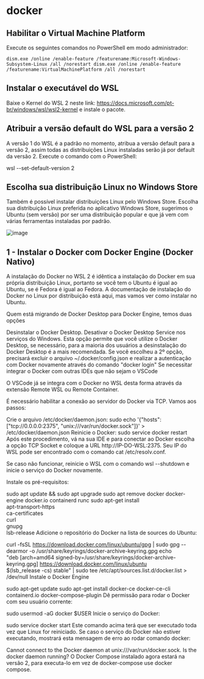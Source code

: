 # docker

## Habilitar o Virtual Machine Platform
Execute os seguintes comandos no PowerShell em modo administrador:

`dism.exe /online /enable-feature /featurename:Microsoft-Windows-Subsystem-Linux /all /norestart
dism.exe /online /enable-feature /featurename:VirtualMachinePlatform /all /norestart`

## Instalar o executável do WSL
Baixe o Kernel do WSL 2 neste link: https://docs.microsoft.com/pt-br/windows/wsl/wsl2-kernel e instale o pacote.

## Atribuir a versão default do WSL para a versão 2
A versão 1 do WSL é a padrão no momento, atribua a versão default para a versão 2, assim todas as distribuições Linux instaladas serão já por default da versão 2. Execute o comando com o PowerShell:

wsl --set-default-version 2

## Escolha sua distribuição Linux no Windows Store
Também é possível instalar distribuições Linux pelo Windows Store. Escolha sua distribuição Linux preferida no aplicativo Windows Store, sugerimos o Ubuntu (sem versão) por ser uma distribuição popular e que já vem com várias ferramentas instaladas por padrão.

![image](https://user-images.githubusercontent.com/119737014/229782986-ce302de7-239d-4def-850f-71bdac6a5ebd.png)


## 1 - Instalar o Docker com Docker Engine (Docker Nativo)
A instalação do Docker no WSL 2 é idêntica a instalação do Docker em sua própria distribuição Linux, portanto se você tem o Ubuntu é igual ao Ubuntu, se é Fedora é igual ao Fedora. A documentação de instalação do Docker no Linux por distribuição está aqui, mas vamos ver como instalar no Ubuntu.

Quem está migrando de Docker Desktop para Docker Engine, temos duas opções

Desinstalar o Docker Desktop.
Desativar o Docker Desktop Service nos serviços do Windows. Esta opção permite que você utilize o Docker Desktop, se necessário, para a maioria dos usuários a desinstalação do Docker Desktop é a mais recomendada. Se você escolheu a 2º opção, precisará excluir o arquivo ~/.docker/config.json e realizar a autenticação com Docker novamente através do comando "docker login"
Se necessitar integrar o Docker com outras IDEs que não sejam o VSCode

O VSCode já se integra com o Docker no WSL desta forma através da extensão Remote WSL ou Remote Container.

É necessário habilitar a conexão ao servidor do Docker via TCP. Vamos aos passos:

Crie o arquivo /etc/docker/daemon.json: sudo echo '{"hosts": ["tcp://0.0.0.0:2375", "unix:///var/run/docker.sock"]}' > /etc/docker/daemon.json
Reinicie o Docker: sudo service docker restart
Após este procedimento, vá na sua IDE e para conectar ao Docker escolha a opção TCP Socket e coloque a URL http://IP-DO-WSL:2375. Seu IP do WSL pode ser encontrado com o comando cat /etc/resolv.conf.

Se caso não funcionar, reinicie o WSL com o comando wsl --shutdown e inicie o serviço do Docker novamente.

Instale os pré-requisitos:

sudo apt update && sudo apt upgrade
sudo apt remove docker docker-engine docker.io containerd runc
sudo apt-get install \
    apt-transport-https \
    ca-certificates \
    curl \
    gnupg \
    lsb-release
Adicione o repositório do Docker na lista de sources do Ubuntu:

curl -fsSL https://download.docker.com/linux/ubuntu/gpg | sudo gpg --dearmor -o /usr/share/keyrings/docker-archive-keyring.gpg
echo \
  "deb [arch=amd64 signed-by=/usr/share/keyrings/docker-archive-keyring.gpg] https://download.docker.com/linux/ubuntu \
  $(lsb_release -cs) stable" | sudo tee /etc/apt/sources.list.d/docker.list > /dev/null
Instale o Docker Engine

sudo apt-get update
sudo apt-get install docker-ce docker-ce-cli containerd.io docker-compose-plugin
Dê permissão para rodar o Docker com seu usuário corrente:

sudo usermod -aG docker $USER
Inicie o serviço do Docker:

sudo service docker start
Este comando acima terá que ser executado toda vez que Linux for reiniciado. Se caso o serviço do Docker não estiver executando, mostrará esta mensagem de erro ao rodar comando docker:

Cannot connect to the Docker daemon at unix:///var/run/docker.sock. Is the docker daemon running?
O Docker Compose instalado agora estará na versão 2, para executa-lo em vez de docker-compose use docker compose.
